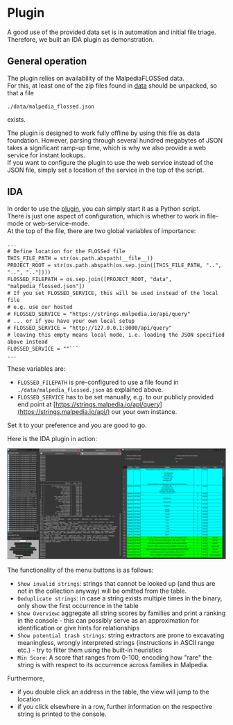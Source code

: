 # Plugin

A good use of the provided data set is in automation and initial file triage.  
Therefore, we built an IDA plugin as demonstration.

## General operation

The plugin relies on availability of the MalpediaFLOSSed data.  
For this, at least one of the zip files found in [data](https://github.com/malpedia/malpedia-flossed/tree/main/data) should be unpacked, so that a file 

```
./data/malpedia_flossed.json
```

exists.

The plugin is designed to work fully offline by using this file as data foundation.
However, parsing through several hundred megabytes of JSON takes a significant ramp-up time, which is why we also provide a web service for instant lookups.  
If you want to configure the plugin to use the web service instead of the JSON file, simply set a location of the service in the top of the script.

## IDA

In order to use the [plugin](https://github.com/malpedia/malpedia-flossed/blob/main/plugins/ida/ida_malpedia_flossed.py), you can simply start it as a Python script.  
There is just one aspect of configuration, which is whether to work in file-mode or web-service-mode.  
At the top of the file, there are two global variables of importance:
```
...
# Define location for the FLOSSed file
THIS_FILE_PATH = str(os.path.abspath(__file__))
PROJECT_ROOT = str(os.path.abspath(os.sep.join([THIS_FILE_PATH, "..", "..", ".."])))
FLOSSED_FILEPATH = os.sep.join([PROJECT_ROOT, "data", "malpedia_flossed.json"])
# If you set FLOSSED_SERVICE, this will be used instead of the local file
# e.g. use our hosted
# FLOSSED_SERVICE = "https://strings.malpedia.io/api/query"
# ... or if you have your own local setup
# FLOSSED_SERVICE = "http://127.0.0.1:8000/api/query"
# leaving this empty means local mode, i.e. loading the JSON specified above instead
FLOSSED_SERVICE = ""```
...
```
These variables are:
* `FLOSSED_FILEPATH` is pre-configured to use a file found in `./data/malpedia_flossed.json` as explained above.
* `FLOSSED_SERVICE` has to be set manually, e.g. to our publicly provided end point at [https://strings.malpedia.io/api/query](https://strings.malpedia.io/api/) our your own instance.

Set it to your preference and you are good to go.

Here is the IDA plugin in action:

<img src="../IdaMalpediaFlossed.png" alt="Screenshot of the IDA plugin" width="1500">

The functionality of the menu buttons is as follows:
* `Show invalid strings`: strings that cannot be looked up (and thus are not in the collection anyway) will be omitted from the table.
* `Deduplicate strings`: in case a string exists multiple times in the binary, only show the first occurrence in the table
* `Show Overview`: aggregate all string scores by families and print a ranking in the console - this can possibly serve as an approximation for identification or give hints for relationships
* `Show potential trash strings`: string extractors are prone to excavating meaningless, wrongly interpreted strings (instructions in ASCII range etc.) - try to filter them using the built-in heuristics
* `Min Score`: A score that ranges from 0-100, encoding how "rare" the string is with respect to its occurrence across families in Malpedia.

Furthermore,
* if you double click an address in the table, the view will jump to the location
* if you click elsewhere in a row, further information on the respective string is printed to the console.
